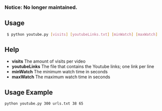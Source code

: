 ### Notice: No longer maintained.

## Usage
```sh
 $ python youtube.py [visits] [youtubeLinks.txt] [minWatch] [maxWatch]
 ```

## Help
 - **visits** The amount of visits per video
 - **youtubeLinks** The file that contains the Youtube links; one link per line
 - **minWatch** The minimum watch time in seconds
 - **maxWatch** The maximum watch time in seconds

## Usage Example
`python youtube.py 300 urls.txt 38 65`
